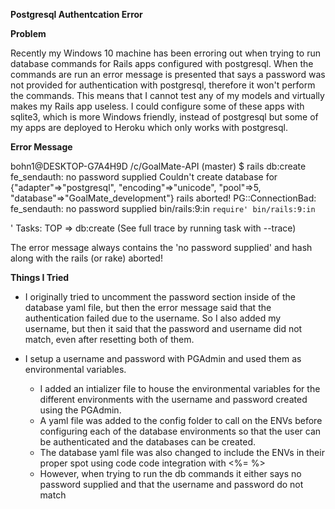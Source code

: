 **Postgresql Authentcation Error**

**Problem**

Recently my Windows 10 machine has been erroring out when trying to run database commands for Rails apps configured with postgresql. When the commands are run an error message is presented that says a password was not
provided for authentication with postgresql, therefore it won't perform the commands. This means that I cannot test any of my models and virtually makes my Rails app useless. I could configure some of these apps with sqlite3, which is more Windows friendly, instead of postgresql but some of my apps are deployed to Heroku which only works with postgresql.

**Error Message**

bohn1@DESKTOP-G7A4H9D /c/GoalMate-API (master)
$ rails db:create
fe_sendauth: no password supplied
Couldn't create database for {"adapter"=>"postgresql", "encoding"=>"unicode", "pool"=>5, "database"=>"GoalMate_development"}
rails aborted!
PG::ConnectionBad: fe_sendauth: no password supplied
bin/rails:9:in `require'
bin/rails:9:in `<main>'
Tasks: TOP => db:create
(See full trace by running task with --trace)

The error message always contains the 'no password supplied' and hash along with the rails (or rake) aborted!

**Things I Tried**

- I originally tried to uncomment the password section inside of the database yaml file, but then the error message said that the authentication failed due to the username. So I also added my username, but then it said that the password and username did not match, even after resetting both of them.

- I setup a username and password with PGAdmin and used them as environmental variables.
  - I added an intializer file to house the environmental variables for the different environments with the username and password created using the PGAdmin.
  - A yaml file was added to the config folder to call on the ENVs before configuring each of the database environments so that the user can be
  authenticated and the databases can be created.
  - The database yaml file was also changed to include the ENVs in their proper spot using code code integration with <%= %>
  - However, when trying to run the db commands it either says no password supplied and that the username and password do not match

